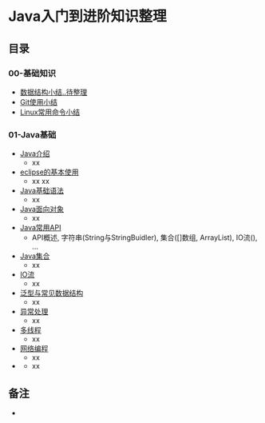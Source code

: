 # Java入门到进阶知识整理


## 目录

### 00-基础知识
- [数据结构小结..待整理]()
- [Git使用小结]()
- [Linux常用命令小结]()

### 01-Java基础
- [Java介绍](https://github.com/anliux/JAVALearning/blob/master/notes/01-java-base/Java%E4%BB%8B%E7%BB%8D.md)
  - xx
- [eclipse的基本使用](https://github.com/anliux/JAVALearning/blob/master/notes/01-java-base/eclipse%E7%9A%84%E5%9F%BA%E6%9C%AC%E4%BD%BF%E7%94%A8.md)
  -  xx xx
- [Java基础语法](https://github.com/anliux/JAVALearning/blob/master/notes/01-java-base/Java%E5%9F%BA%E7%A1%80%E8%AF%AD%E6%B3%95.md)
  -  xx
- [Java面向对象](https://github.com/anliux/JAVALearning/blob/master/notes/01-java-base/Java%E9%9D%A2%E5%90%91%E5%AF%B9%E8%B1%A1.md)
  -  xx
- [Java常用API](https://github.com/anliux/JAVALearning/blob/master/notes/01-java-base/Java%E5%B8%B8%E7%94%A8API.md)
  -  API概述, 字符串(String与StringBuidler), 集合([]数组, ArrayList), IO流(), ...
- [Java集合](https://github.com/anliux/JAVALearning/blob/master/notes/01-java-base/Java%E9%9B%86%E5%90%88.md)
  -  xx
- [IO流]()
  -  xx
- [泛型与常见数据结构]()
  - xx 
- [异常处理]()
  - xx 
- [多线程]()
  - xx 
- [网络编程]()
  -  xx
- []()
  - xx




## 备注
- 
